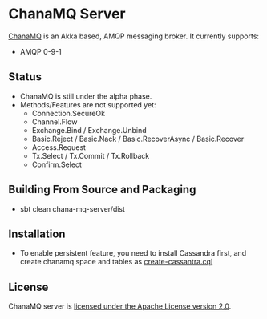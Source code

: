 # ChanaMQ Server

[ChanaMQ](http://https://github.com/qingmang-team/chana-mq) is an Akka based, AMQP messaging broker. It currently supports:

 * AMQP 0-9-1

## Status

 * ChanaMQ is still under the alpha phase.
 * Methods/Features are not supported yet:
   * Connection.SecureOk
   * Channel.Flow
   * Exchange.Bind / Exchange.Unbind
   * Basic.Reject / Basic.Nack / Basic.RecoverAsync / Basic.Recover
   * Access.Request
   * Tx.Select / Tx.Commit / Tx.Rollback
   * Confirm.Select

## Building From Source and Packaging

 * sbt clean chana-mq-server/dist

## Installation

 * To enable persistent feature, you need to install Cassandra first, and create chanamq space and tables as [create-cassantra.cql](https://github.com/qingmang-team/chanamq/blob/master/chana-mq-server/src/main/resources/create-cassantra.cql)

## License

ChanaMQ server is [licensed under the Apache License version 2.0](LICENSE-APACHE2).

